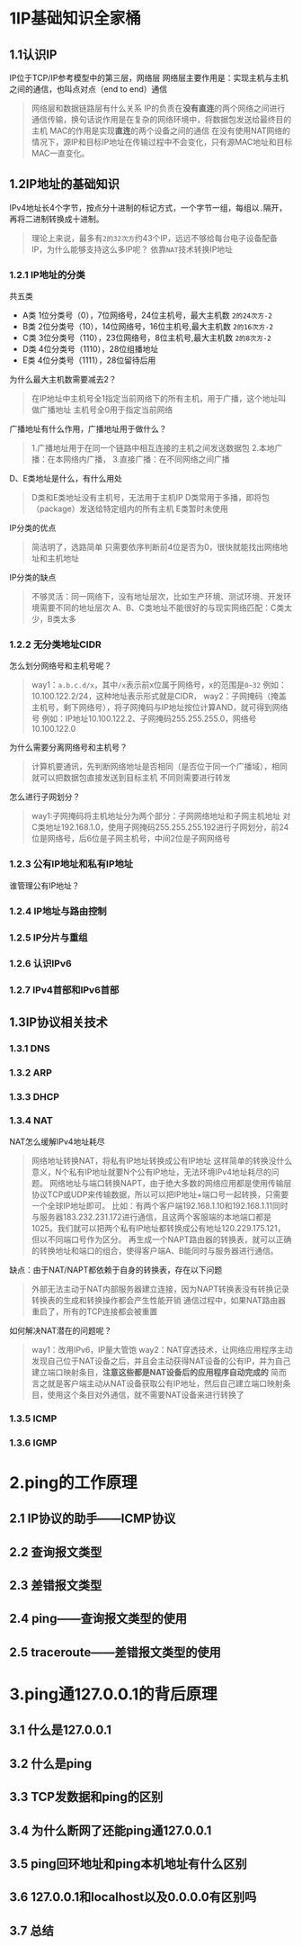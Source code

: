 # 1IP基础知识全家桶


## 1.1认识IP

IP位于TCP/IP参考模型中的第三层，网络层
网络层主要作用是：实现主机与主机之间的通信，也叫点对点（end to end）通信
> 网络层和数据链路层有什么关系
> IP的负责在**没有直连**的两个网络之间进行通信传输，换句话说作用是在复杂的网络环境中，将数据包发送给最终目的主机
> MAC的作用是实现**直连**的两个设备之间的通信
> 在没有使用NAT网络的情况下，源IP和目标IP地址在传输过程中不会变化，只有源MAC地址和目标MAC一直变化。

## 1.2IP地址的基础知识

IPv4地址长4个字节，按点分十进制的标记方式，一个字节一组，每组以`.`隔开，再将二进制转换成十进制。
> 理论上来说，最多有`2的32次方`约43个IP，远远不够给每台电子设备配备IP，为什么能够支持这么多IP呢？
> 依靠`NAT`技术转换IP地址

### 1.2.1 IP地址的分类
共五类
- A类 1位分类号（0），7位网络号，24位主机号，最大主机数 `2的24次方-2`
- B类 2位分类号（10），14位网络号，16位主机号,最大主机数 `2的16次方-2`
- C类 3位分类号（110），23位网络号，8位主机号,最大主机数 `2的8次方-2`
- D类 4位分类号（1110），28位组播地址
- E类 4位分类号（1111），28位留待后用

为什么最大主机数需要减去2？
> 在IP地址中主机号全1指定当前网络下的所有主机，用于广播，这个地址叫做广播地址
> 主机号全0用于指定当前网络

广播地址有什么作用，广播地址用于做什么？
> 1.广播地址用于在同一个链路中相互连接的主机之间发送数据包
> 2.本地广播：在本网络内广播，
> 3.直接广播：在不同网络之间广播

D、E类地址是什么，有什么用处
> D类和E类地址没有主机号，无法用于主机IP
> D类常用于多播，即将包（package）发送给特定组内的所有主机
> E类暂时未使用

IP分类的优点
> 简洁明了，选路简单
> 只需要依序判断前4位是否为0，很快就能找出网络地址和主机地址

IP分类的缺点
> 不够灵活：同一网络下，没有地址层次，比如生产环境、测试环境、开发环境需要不同的地址层次
> A、B、C类地址不能很好的与现实网络匹配：C类太少，B类太多

### 1.2.2 无分类地址CIDR

怎么划分网络号和主机号呢？
> way1：`a.b.c.d/x`，其中`/x`表示前x位属于网络号，x的范围是`0~32`
> 例如：10.100.122.2/24，这种地址表示形式就是CIDR，
> way2：子网掩码（掩盖主机号，剩下网络号），将子网掩码与IP地址按位计算AND，就可得到网络号
> 例如：IP地址10.100.122.2、子网掩码255.255.255.0，网络号10.100.122.0

为什么需要分离网络号和主机号？
> 计算机要通讯，先判断网络地址是否相同（是否位于同一个广播域），相同就可以把数据包直接发送到目标主机
> 不同则需要进行转发

怎么进行子网划分？
> way1:子网掩码将主机地址分为两个部分：子网网络地址和子网主机地址
> 对C类地址192.168.1.0，使用子网掩码255.255.255.192进行子网划分，前24位是网络号，后6位是子网主机号，中间2位是子网网络号

### 1.2.3 公有IP地址和私有IP地址

谁管理公有IP地址？

### 1.2.4 IP地址与路由控制

### 1.2.5 IP分片与重组

### 1.2.6 认识IPv6

### 1.2.7 IPv4首部和IPv6首部

## 1.3IP协议相关技术

### 1.3.1 DNS

### 1.3.2 ARP

### 1.3.3 DHCP

### 1.3.4 NAT

NAT怎么缓解IPv4地址耗尽
> 网络地址转换NAT，将私有IP地址转换成公有IP地址
> 这样简单的转换没什么意义，N个私有IP地址就要N个公有IP地址，无法环境IPv4地址耗尽的问题。
> 网络地址与端口转换NAPT，由于绝大多数的网络应用都是使用传输层协议TCP或UDP来传输数据，所以可以把IP地址+端口号一起转换，只需要一个全球IP地址即可。
> 比如：有两个客户端192.168.1.10和192.168.1.11同时与服务器183.232.231.172进行通信，且这两个客服端的本地端口都是1025。我们就可以把两个私有IP地址都转换成公有地址120.229.175.121，但以不同端口号作为区分。
> 再生成一个NAPT路由器的转换表，就可以正确的转换地址和端口的组合，使得客户端A、B能同时与服务器进行通信。

缺点：由于NAT/NAPT都依赖于自身的转换表，存在以下问题
> 外部无法主动于NAT内部服务器建立连接，因为NAPT转换表没有转换记录
> 转换表的生成和转换操作都会产生性能开销
> 通信过程中，如果NAT路由器重启了，所有的TCP连接都会被重置

如何解决NAT潜在的问题呢？
> way1：改用IPv6，IP量大管饱
> way2：NAT穿透技术，让网络应用程序主动发现自己位于NAT设备之后，并且会主动获得NAT设备的公有IP，并为自己建立端口映射条目，**注意这些都是NAT设备后的应用程序自动完成的**
> 简而言之就是客户端主动从NAT设备获取公有IP地址，然后自己建立端口映射条目，使用这个条目对外通信，就不需要NAT设备来进行转换了


### 1.3.5 ICMP

### 1.3.6 IGMP


# 2.ping的工作原理

## 2.1 IP协议的助手——ICMP协议


## 2.2 查询报文类型


## 2.3 差错报文类型


## 2.4 ping——查询报文类型的使用


## 2.5 traceroute——差错报文类型的使用


# 3.ping通127.0.0.1的背后原理

## 3.1 什么是127.0.0.1

## 3.2 什么是ping

## 3.3 TCP发数据和ping的区别

## 3.4 为什么断网了还能ping通127.0.0.1

## 3.5 ping回环地址和ping本机地址有什么区别

## 3.6 127.0.0.1和localhost以及0.0.0.0有区别吗

## 3.7 总结
